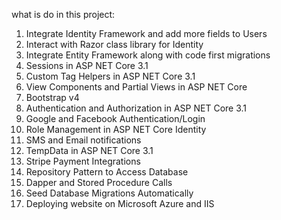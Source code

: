 what is do in this project:


1. Integrate Identity Framework and  add more fields to Users
2. Interact with Razor class library for Identity
3. Integrate Entity Framework along with code first migrations
4. Sessions in ASP NET Core 3.1
5. Custom Tag Helpers in ASP NET Core 3.1
6. View Components and Partial Views in ASP NET Core
7. Bootstrap v4
8. Authentication and Authorization in ASP NET Core 3.1
9. Google and Facebook Authentication/Login
10. Role Management in ASP NET Core Identity
11. SMS and Email notifications
12. TempData in ASP NET Core 3.1
13. Stripe Payment Integrations
14. Repository Pattern to Access Database
15. Dapper and Stored Procedure Calls
16. Seed Database Migrations Automatically
17. Deploying website on Microsoft Azure and IIS
